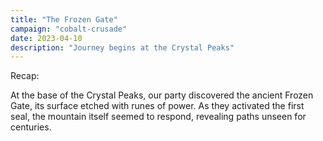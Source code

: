 ```yaml
---
title: "The Frozen Gate"
campaign: "cobalt-crusade"
date: 2023-04-10
description: "Journey begins at the Crystal Peaks"
---
```


Recap:

At the base of the Crystal Peaks, our party discovered the ancient Frozen Gate, its surface etched with runes of power. As they activated the first seal, the mountain itself seemed to respond, revealing paths unseen for centuries.